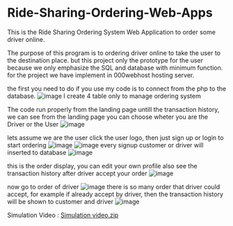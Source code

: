 # Ride-Sharing-Ordering-Web-Apps
This is the Ride Sharing Ordering System Web Application to order some driver online.

The purpose of this program is to ordering driver online to take the user to the destination place.
but this project only the prototype for the user because we only emphasize the SQL and database with minimum function. for the project we have implement in 000webhost hosting server.

the first you need to do if you use my code is to connect from the php to the database.
![image](https://user-images.githubusercontent.com/71108329/165077662-6500d85c-4c49-46a5-a389-f4c07b943331.png)
I create 4 table only to manage ordering system

The code run properly from the landing page untill the transaction history, we can see from the landing page you can choose wheter you are the Driver or the User
![image](https://user-images.githubusercontent.com/71108329/165055390-64972e1f-40e7-44d2-8c01-ac64a319e943.png)

lets assume we are the user click the user logo, then just sign up or login to start ordering
![image](https://user-images.githubusercontent.com/71108329/165056068-6a1fa57b-235b-4646-ae23-a54e240f950d.png)
![image](https://user-images.githubusercontent.com/71108329/165077823-8a951a1a-a68d-4a72-b367-1f23b009992a.png)
every signup customer or driver will inserted to database
![image](https://user-images.githubusercontent.com/71108329/165078115-145b3a94-71b1-4e9e-88f7-3fbb5385d828.png)

this is the order display, you can edit your own profile also see the transaction history after driver accept your order
![image](https://user-images.githubusercontent.com/71108329/165078290-f6c653d5-b8ec-46f6-b423-76a4e1346e37.png)


now go to order of driver
![image](https://user-images.githubusercontent.com/71108329/165078616-ac1fd18f-1799-45fb-904e-49834a7cad6a.png)
there is so many order that driver could accept, for example if already accept by driver, then the transaction history will be shown to customer and driver
![image](https://user-images.githubusercontent.com/71108329/165078812-9ee4b21f-a3fa-43e6-96f7-1570d30d6136.png)



Simulation Video :
[Simulation video.zip](https://github.com/bintangsonda/Ride-Sharing-Ordering-Web-Apps/files/8554074/Simulation.video.zip)
